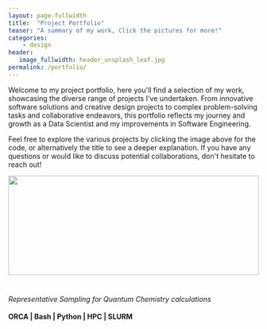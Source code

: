 ```yaml
---
layout: page-fullwidth
title:  "Project Portfolio"
teaser: "A summary of my work, Click the pictures for more!"
categories:
    - design
header:
   image_fullwidth: header_unsplash_leaf.jpg
permalink: /portfolio/
---
```

<style>
    .project img {
        width: 100%; /* Adjusts to the width of the container */
        height: 200px; /* Set a fixed height, adjust this as needed */
        object-fit: ; /* Ensures the image covers the area while maintaining aspect ratio */
    }

    /* Target the last image specifically */
    .project:last-of-type img {
        object-fit: cover; /* Applies 'cover' only to the last image */
    }
    
    .project {
        display: flex;
        flex-direction: column;
        height: 100%;
    }

    .project h6 {
        min-height: 2em;
        margin-bottom: 0.5em;
    }

    .project-skills {
        font-weight: bold;
        margin-bottom: 0.5em;
    }

    .project-content {
        display: flex;
        flex-direction: column;
        flex: 1;
    }

    .project-content ul {
        margin-top: auto;
    }
</style>

Welcome to my project portfolio, here you'll find a selection of my work, showcasing the diverse range of projects I've undertaken. From innovative software solutions and creative design projects to complex problem-solving tasks and collaborative endeavors, this portfolio reflects my journey and growth as a Data Scientist and my improvements in Software Engineering.

Feel free to explore the various projects by clicking the image above for the code, or alternatively the title to see a deeper explanation. If you have any questions or would like to discuss potential collaborations, don't hesitate to reach out!

<div class="row">
    <div class="medium-4 columns t30 project">
        <a href="/portfolio/rep-sampling-for-nea">
            <img src="{{ site.urlimg }}b.png" alt="">
        </a>
        <div class="project-content">
            <h6>Representative Sampling for Quantum Chemistry calculations</h6>
            <span class="project-skills">ORCA | Bash | Python | HPC | SLURM </span>
            <ul>
                <li>Implemented the representative sampling method with the Nuclear Ensemble Method</li>
                <li>Acheived a subset reduction of 99 %</li>
                <li>Decreased the runtime of spectra calculations by two orders of magnitude</li>
            </ul>
        </div>
    </div><!-- /.medium-4.columns -->

    <div class="medium-4 columns t30 project">
        <a href="/portfolio/biscuit-dunking-analysis">
            <img src="{{ site.urlimg }}biscuit-transformed.jpeg" alt="">
        </a>
        <div class="project-content">
            <h6>Biscuit Dunking Analysis</h6>
            <span class="project-skills">EDA | Clustering | Deep Learning</span>
            <ul>
                <li>Performed EDA on 5 data sets using pandas, matplotlib</li>
                <li>Identified 3 types of biscuits using scikitlearn unsupervised learning</li>
                <li>Comparatively analysed the performance of several supervised learning algorithms</li>
            </ul>
        </div>
    </div><!-- /.medium-4.columns -->

    <div class="medium-4 columns t30 project">
        <a href="/portfolio/cloud-paradigm-atlas-data-processing">
            <img src="{{ site.urlimg }}cloudtech.jpeg" alt="">
        </a>
        <div class="project-content">
            <h6>Distributed Data Processing</h6>
            <span class="project-skills"> Docker | Docker Swarm | RabbitMQ </span>
            <ul>
                <li>Decomposed an ATLAS data processing script into containerized services</li>
                <li>Demonstrated scalability by deploying to a local swarm and scaling data reading and processing services</li>
            </ul>
        </div>
    </div><!-- /.medium-4.columns -->

    <div class="medium-4 columns t30 project">
        <a href="/portfolio/an-investigation-on-wine">
            <img src="{{ site.urlimg }}wine.png" alt="">
        </a>
        <div class="project-content">
            <h6>An investigation on wine</h6>
            <span class="project-skills"> Machine Learning | Bayesian Inference  </span>
            <ul>
                <li>Trained a logistic regression model for the classification of wine as red or white from physiochemical properties</li>
                <li> Investigated the probability of a good or bad wine</li>
                <li>Used bayesian inference to investigate optimal citric acid concentration for best "goodness"</li>
            </ul>
        </div>
    </div><!-- /.medium-4.columns -->

    <div class="medium-4 columns t30 project">
        <a href="/portfolio/atmospec-data-visualization-module">
            <img src="{{ site.urlimg }}atmospecvis.png" alt="">
        </a>
        <div class="project-content">
            <h6>Data Visualization Module</h6>
            <span class="project-skills">Python | iPyWidgets | Bokeh | Numpy</span>
            <ul>
                <li>Developed an interactive module for the calculation and visualization of photolysis rate</li>
                <li>Researched and tested for typical chemical values</li>
                <li>Integrated the module into <a href="https://arxiv.org/html/2407.21699v1">Atmospec</a></li>
            </ul>
        </div>
    </div><!-- /.medium-4.columns -->

    <div class="medium-4 columns t30 project">
        <a href="/portfolio/this-website">
            <img src="{{ site.urlimg }}website.png" alt="">
        </a>
        <div class="project-content">
            <h6>This Website!</h6>
            <span class="project-skills"> Jekyll | SCSS | HTML </span>
            <ul>
                <li>Developed my knowledge of SCSS and HTML for website design</li>
                <li>Continuous integration and continuous deployment functions</li>
                <li>Started writing small guides</li>
            </ul>
        </div>
    </div><!-- /.medium-4.columns -->

    <div class="medium-4 columns t30 project">
        <a href="/portfolio/accelerating-python-code">
            <img src="{{ site.urlimg }}cpython.png" alt="">
        </a>
        <div class="project-content">
            <h6>Accelerating Python Code</h6>
            <span class="project-skills">Python | MPI | C++ | Cython | Numba</span>
            <ul>
                <li>Identifying and analysing code bottlenecks</li>
                <li>Reducing computational intensity using a combination of Cython, MPI and C++</li>
                <li>Comparative analysis of methods attempted</li>
            </ul>
        </div>
    </div><!-- /.medium-4.columns -->

    <div class="medium-4 columns t30 project">
        <a href="/portfolio/coming_soon">
            <img src="{{ site.urlimg }}coming_soon.png" alt="">
        </a>
        <div class="project-content">
            <h6>New Project</h6>
            <span class="project-skills"> Python | RDKit | Chemistry </span>
            <ul>
                <li>Coming soon!</li>
            </ul>
        </div>
    </div><!-- /.medium-4.columns -->
</div><!-- /.row -->
